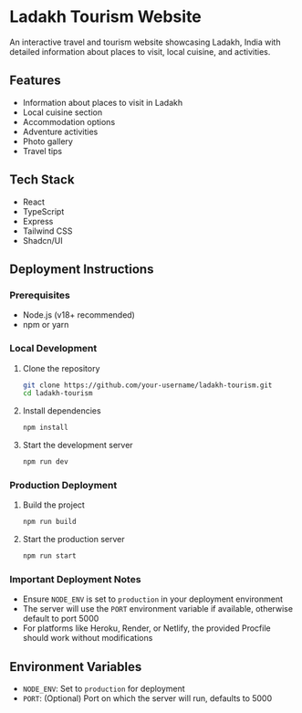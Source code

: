 # Ladakh Tourism Website

An interactive travel and tourism website showcasing Ladakh, India with detailed information about places to visit, local cuisine, and activities.

## Features

- Information about places to visit in Ladakh
- Local cuisine section
- Accommodation options
- Adventure activities 
- Photo gallery
- Travel tips

## Tech Stack

- React
- TypeScript
- Express
- Tailwind CSS
- Shadcn/UI

## Deployment Instructions

### Prerequisites

- Node.js (v18+ recommended)
- npm or yarn

### Local Development

1. Clone the repository
   ```bash
   git clone https://github.com/your-username/ladakh-tourism.git
   cd ladakh-tourism
   ```

2. Install dependencies
   ```bash
   npm install
   ```

3. Start the development server
   ```bash
   npm run dev
   ```

### Production Deployment

1. Build the project
   ```bash
   npm run build
   ```

2. Start the production server
   ```bash
   npm run start
   ```

### Important Deployment Notes

- Ensure `NODE_ENV` is set to `production` in your deployment environment
- The server will use the `PORT` environment variable if available, otherwise default to port 5000
- For platforms like Heroku, Render, or Netlify, the provided Procfile should work without modifications

## Environment Variables

- `NODE_ENV`: Set to `production` for deployment
- `PORT`: (Optional) Port on which the server will run, defaults to 5000